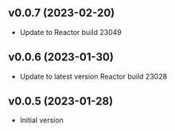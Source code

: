## v0.0.7 (2023-02-20)
- Update to Reactor build 23049

## v0.0.6 (2023-01-30)
- Update to latest version Reactor build 23028

## v0.0.5 (2023-01-28)
- Initial version